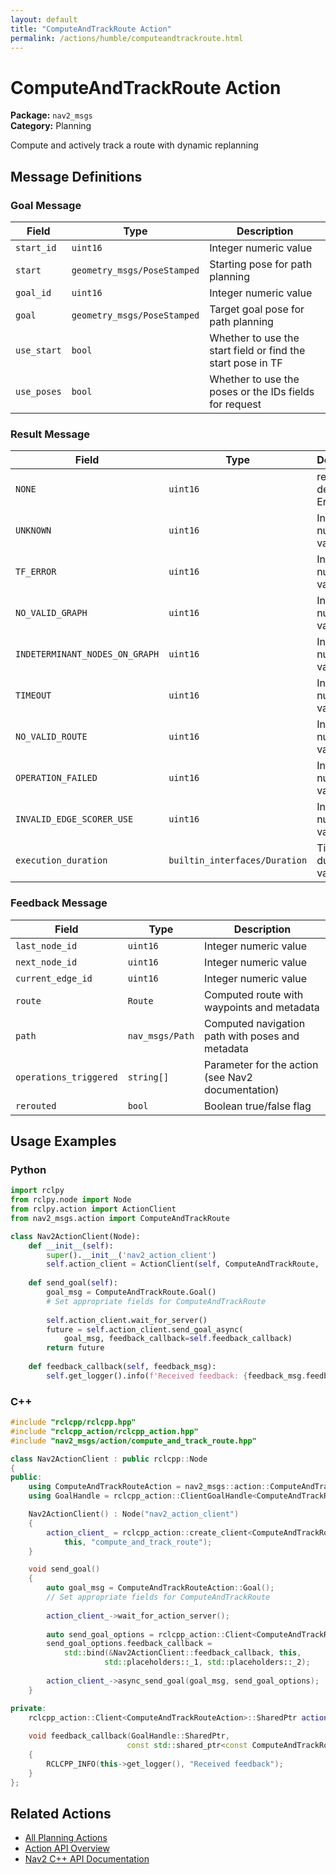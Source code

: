 ```yaml
---
layout: default
title: "ComputeAndTrackRoute Action"
permalink: /actions/humble/computeandtrackroute.html
---
```


# ComputeAndTrackRoute Action

**Package:** `nav2_msgs`  
**Category:** Planning

Compute and actively track a route with dynamic replanning

## Message Definitions

### Goal Message

| Field | Type | Description |
|-------|------|-------------|
| `start_id` | `uint16` | Integer numeric value |
| `start` | `geometry_msgs/PoseStamped` | Starting pose for path planning |
| `goal_id` | `uint16` | Integer numeric value |
| `goal` | `geometry_msgs/PoseStamped` | Target goal pose for path planning |
| `use_start` | `bool` | Whether to use the start field or find the start pose in TF |
| `use_poses` | `bool` | Whether to use the poses or the IDs fields for request |


### Result Message

| Field | Type | Description |
|-------|------|-------------|
| `NONE` | `uint16` | result definition Error codes |
| `UNKNOWN` | `uint16` | Integer numeric value |
| `TF_ERROR` | `uint16` | Integer numeric value |
| `NO_VALID_GRAPH` | `uint16` | Integer numeric value |
| `INDETERMINANT_NODES_ON_GRAPH` | `uint16` | Integer numeric value |
| `TIMEOUT` | `uint16` | Integer numeric value |
| `NO_VALID_ROUTE` | `uint16` | Integer numeric value |
| `OPERATION_FAILED` | `uint16` | Integer numeric value |
| `INVALID_EDGE_SCORER_USE` | `uint16` | Integer numeric value |
| `execution_duration` | `builtin_interfaces/Duration` | Time duration value |


### Feedback Message

| Field | Type | Description |
|-------|------|-------------|
| `last_node_id` | `uint16` | Integer numeric value |
| `next_node_id` | `uint16` | Integer numeric value |
| `current_edge_id` | `uint16` | Integer numeric value |
| `route` | `Route` | Computed route with waypoints and metadata |
| `path` | `nav_msgs/Path` | Computed navigation path with poses and metadata |
| `operations_triggered` | `string[]` | Parameter for the action (see Nav2 documentation) |
| `rerouted` | `bool` | Boolean true/false flag |



## Usage Examples

### Python

```python
import rclpy
from rclpy.node import Node
from rclpy.action import ActionClient
from nav2_msgs.action import ComputeAndTrackRoute

class Nav2ActionClient(Node):
    def __init__(self):
        super().__init__('nav2_action_client')
        self.action_client = ActionClient(self, ComputeAndTrackRoute, 'compute_and_track_route')
        
    def send_goal(self):
        goal_msg = ComputeAndTrackRoute.Goal()
        # Set appropriate fields for ComputeAndTrackRoute
        
        self.action_client.wait_for_server()
        future = self.action_client.send_goal_async(
            goal_msg, feedback_callback=self.feedback_callback)
        return future
        
    def feedback_callback(self, feedback_msg):
        self.get_logger().info(f'Received feedback: {feedback_msg.feedback}')
```

### C++

```cpp
#include "rclcpp/rclcpp.hpp"
#include "rclcpp_action/rclcpp_action.hpp"
#include "nav2_msgs/action/compute_and_track_route.hpp"

class Nav2ActionClient : public rclcpp::Node
{
public:
    using ComputeAndTrackRouteAction = nav2_msgs::action::ComputeAndTrackRoute;
    using GoalHandle = rclcpp_action::ClientGoalHandle<ComputeAndTrackRouteAction>;

    Nav2ActionClient() : Node("nav2_action_client")
    {
        action_client_ = rclcpp_action::create_client<ComputeAndTrackRouteAction>(
            this, "compute_and_track_route");
    }

    void send_goal()
    {
        auto goal_msg = ComputeAndTrackRouteAction::Goal();
        // Set appropriate fields for ComputeAndTrackRoute
        
        action_client_->wait_for_action_server();
        
        auto send_goal_options = rclcpp_action::Client<ComputeAndTrackRouteAction>::SendGoalOptions();
        send_goal_options.feedback_callback = 
            std::bind(&Nav2ActionClient::feedback_callback, this, 
                     std::placeholders::_1, std::placeholders::_2);
        
        action_client_->async_send_goal(goal_msg, send_goal_options);
    }

private:
    rclcpp_action::Client<ComputeAndTrackRouteAction>::SharedPtr action_client_;
    
    void feedback_callback(GoalHandle::SharedPtr, 
                          const std::shared_ptr<const ComputeAndTrackRouteAction::Feedback> feedback)
    {
        RCLCPP_INFO(this->get_logger(), "Received feedback");
    }
};
```

## Related Actions

- [All Planning Actions](/humble/actions/index.html#planning)
- [Action API Overview](/humble/actions/index.html)
- [Nav2 C++ API Documentation](/humble/html/index.html)
